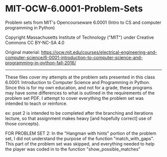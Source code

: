 # MIT-OCW-6.0001-Problem-Sets
Problem sets from MIT's Opencourseware 6.0001 (Intro to CS and computer programming in Python)

Copyright Massachusetts Institute of Technology ("MIT") under Creative Commons CC BY-NC-SA 4.0

Original material: https://ocw.mit.edu/courses/electrical-engineering-and-computer-science/6-0001-introduction-to-computer-science-and-programming-in-python-fall-2016/

----------

These files cover my attempts at the problem sets presented in this class 6.0001: Introduction to Computer Science and Programming in Python.  Since this is for my own education, and not for a grade, these programs may have some differences to what is outlined in the requirements of the problem set PDF.  I attempt to cover everything the problem set was intended to teach or reinforce.

ex: pset 2 is intended to be completed after the branching and iterations lecture, so that assignment makes heavy [and hopefully correct] use of those concepts).

FOR PROBLEM SET 2: In the "Hangman with hints" portion of the problem set, I did not understand the purpose of the function "match_with_gaps".  This part of the problem set was skipped, and everything needed to help the player was coded in to the function "show_possible_matches"
